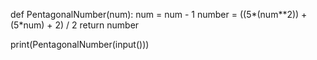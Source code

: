 def PentagonalNumber(num): 
    num = num - 1
    number = ((5*(num**2)) + (5*num) + 2) / 2 
    return number

print(PentagonalNumber(input()))
